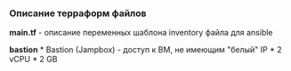 ### Описание терраформ файлов

**main.tf** - описание переменных шаблона inventory файла для ansible

**bastion**
    * Bastion (Jampbox) - доступ к ВМ, не имеющим "белый" IP
      * 2 vCPU
      * 2 GB
